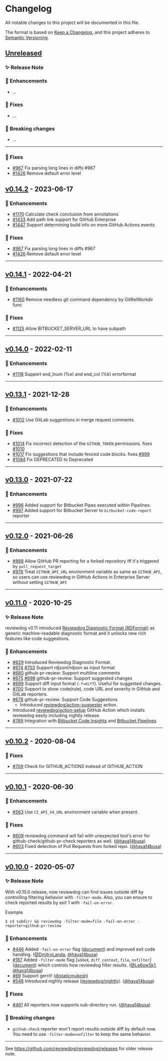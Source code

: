 # Changelog
All notable changes to this project will be documented in this file.

The format is based on [Keep a Changelog](https://keepachangelog.com/en/1.0.0/),
and this project adheres to [Semantic Versioning](https://semver.org/spec/v2.0.0.html).

## [Unreleased]

### :sparkles: Release Note <!-- optional -->

### :rocket: Enhancements
- ...

### :bug: Fixes
- ...

### :rotating_light: Breaking changes
- ...

---

### :bug: Fixes
- [#967](https://github.com/reviewdog/reviewdog/pull/967) Fix parsing long lines in diffs #967
- [#1426](https://github.com/reviewdog/reviewdog/pull/1426) Remove default error level


## [v0.14.2] - 2023-06-17

### :rocket: Enhancements
- [#1170](https://github.com/reviewdog/reviewdog/pull/1170) Calculate check conclusion from annotations
- [#1433](https://github.com/reviewdog/reviewdog/pull/1433) Add path link support for GitHub Enterprise
- [#1447](https://github.com/reviewdog/reviewdog/pull/1447) Support determining build info on more GitHub Actions events

### :bug: Fixes
- [#967](https://github.com/reviewdog/reviewdog/pull/967) Fix parsing long lines in diffs #967
- [#1426](https://github.com/reviewdog/reviewdog/pull/1426) Remove default error level

---

## [v0.14.1] - 2022-04-21

### :rocket: Enhancements
- [#1160](https://github.com/reviewdog/reviewdog/pull/1160) Remove needless git command dependency by GitRelWorkdir func

### :bug: Fixes
- [#1125](https://github.com/reviewdog/reviewdog/pull/1125) Allow BITBUCKET_SERVER_URL to have subpath

---

## [v0.14.0] - 2022-02-11

### :rocket: Enhancements
- [#1118](https://github.com/reviewdog/reviewdog/pull/1118) Support end_lnum (%e) and end_col (%k) errorformat

---

## [v0.13.1] - 2021-12-28

### :rocket: Enhancements
- [#1012](https://github.com/reviewdog/reviewdog/pull/1012) Use GitLab suggestions in merge request comments

### :bug: Fixes
- [#1014](https://github.com/reviewdog/reviewdog/pull/1014) Fix incorrect detection of the `GITHUB_TOKEN` permissions. fixes [#1010](https://github.com/reviewdog/reviewdog/issues/1010)
- [#1017](https://github.com/reviewdog/reviewdog/pull/1017) Fix suggestions that include fenced code blocks. fixes [#999](https://github.com/reviewdog/reviewdog/issues/999)
- [#1084](https://github.com/reviewdog/reviewdog/pull/1084) Fix DEPRECATED to Deprecated

---

## [v0.13.0] - 2021-07-22

### :rocket: Enhancements
- [#996](https://github.com/reviewdog/reviewdog/pull/996) Added support for Bitbucket Pipes executed within Pipelines.
- [#997](https://github.com/reviewdog/reviewdog/pull/997) Added support for Bitbucket Server to `bitbucket-code-report` reporter

---

## [v0.12.0] - 2021-06-26

### :rocket: Enhancements
- [#888](https://github.com/reviewdog/reviewdog/pull/888) Allow GitHub PR reporting for a forked repository iff it's triggered by `pull_request_target`
- [#976](https://github.com/reviewdog/reviewdog/pull/976) Treat `GITHUB_API_URL` environment variable as same as `GITHUB_API`, so users can use reviewdog in GitHub Actions in Enterprise Server without setting `GITHUB_API`

---

## [v0.11.0] - 2020-10-25

### :sparkles: Release Note
reviewdog v0.11 introduced [Reviewdog Diagnostic Format (RDFormat)](./README.md#reviewdog-diagnostic-format-rdformat)
as generic machine-readable diagnostic format and it unlocks new rich features like code suggestions.

### :rocket: Enhancements
- [#629](https://github.com/reviewdog/reviewdog/pull/629) Introduced Reviewdog Diagnostic Format.
 - [#674](https://github.com/reviewdog/reviewdog/pull/674) [#703](https://github.com/reviewdog/reviewdog/pull/703) Support rdjsonl/rdjson as input format
 - [#680](https://github.com/reviewdog/reviewdog/pull/680) github-pr-review: Support multiline comments
 - [#675](https://github.com/reviewdog/reviewdog/pull/675) [#698](https://github.com/reviewdog/reviewdog/pull/698) github-pr-review: Support suggested changes
 - [#699](https://github.com/reviewdog/reviewdog/pull/699) Support diff input format (`-f=diff`). Useful for suggested changes.
 - [#700](https://github.com/reviewdog/reviewdog/pull/700) Support to show code(rule), code URL and severity in GitHub and GitLab reporters.
- [#678](https://github.com/reviewdog/reviewdog/issues/678) github-pr-review: Support Code Suggestions
  - Introduced [reviewdog/action-suggester](https://github.com/reviewdog/action-suggester) action.
- Introduced [reviewdog/action-setup](https://github.com/reviewdog/action-setup) GitHub Action which installs reviewdog easily including nightly release.
- [#769](https://github.com/reviewdog/reviewdog/pull/769) Integration with [Bitbucket Code Insights](https://support.atlassian.com/bitbucket-cloud/docs/code-insights/) and [Bitbucket Pipelines](https://bitbucket.org/product/ru/features/pipelines)

---

## [v0.10.2] - 2020-08-04

### :bug: Fixes
- [#709](https://github.com/reviewdog/reviewdog/pull/709) Check for GITHUB_ACTIONS instead of GITHUB_ACTION

---

## [v0.10.1] - 2020-06-30

### :rocket: Enhancements
- [#563](https://github.com/reviewdog/reviewdog/issues/563) Use `CI_API_V4_URL` environment variable when present.

### :bug: Fixes
- [#609](https://github.com/reviewdog/reviewdog/issues/609) reviewdog command will fail with unexpected tool's error for github-check/github-pr-check reporters as well. ([@haya14busa])
- [#603](https://github.com/reviewdog/reviewdog/issues/603) Fixed detection of Pull Requests from forked repo. ([@haya14busa])

---

## [v0.10.0] - 2020-05-07

### :sparkles: Release Note

With v0.10.0 release, now reviewdog can find issues outside diff by controlling
filtering behavior with `-filter-mode`. Also, you can ensure to check reported
results by exit 1 with `-fail-on-error`.

Example
```shell
$ cd subdir/ && reviewdog -filter-mode=file -fail-on-error -reporter=github-pr-review
```

### :rocket: Enhancements
- [#446](https://github.com/reviewdog/reviewdog/issues/446)
  Added `-fail-on-error` flag
  ([document](https://github.com/reviewdog/reviewdog/tree/e359505275143ec85e9b114fc1ab4a4e91d04fb5#exit-codes))
  and improved exit code handling. ([@DmitryLanda](https://github.com/DmitryLanda), [@haya14busa])
- [#187](https://github.com/reviewdog/reviewdog/issues/187)
  Added `-filter-mode` flag [`added`, `diff_context`, `file`, `nofilter`]
  ([document](https://github.com/reviewdog/reviewdog/tree/e359505275143ec85e9b114fc1ab4a4e91d04fb5#filter-mode))
  which controls how reviewdog filter results. ([@Le6ow5k1](https://github.com/Le6ow5k1), [@haya14busa])
- [#69](https://github.com/reviewdog/reviewdog/issues/69) Support gerrit! ([@staticmukesh](https://github.com/staticmukesh))
- [#548](https://github.com/reviewdog/reviewdog/issues/548) Introduced nightly release ([reviewdog/nightly](https://github.com/reviewdog/nightly)). ([@haya14busa])

### :bug: Fixes
- [#461](https://github.com/reviewdog/reviewdog/issues/461) All reporters now supports sub-directory run. ([@haya14busa])

### :rotating_light: Breaking changes
- `github-check` reporter won't report results outside diff by default now. You
  need to use `-filter-mode=nofilter` to keep the same behavior.

---

See https://github.com/reviewdog/reviewdog/releases for older release note.

[Unreleased]: https://github.com/reviewdog/reviewdog/compare/v0.14.2...HEAD
[v0.10.0]: https://github.com/reviewdog/reviewdog/compare/v0.9.17...v0.10.0
[v0.10.1]: https://github.com/reviewdog/reviewdog/compare/v0.10.0...v0.10.1
[v0.10.2]: https://github.com/reviewdog/reviewdog/compare/v0.10.1...v0.10.2
[v0.11.0]: https://github.com/reviewdog/reviewdog/compare/v0.10.2...v0.11.0
[v0.12.0]: https://github.com/reviewdog/reviewdog/compare/v0.11.0...v0.12.0
[v0.13.0]: https://github.com/reviewdog/reviewdog/compare/v0.12.0...v0.13.0
[v0.13.1]: https://github.com/reviewdog/reviewdog/compare/v0.13.0...v0.13.1
[v0.14.0]: https://github.com/reviewdog/reviewdog/compare/v0.13.1...v0.14.0
[v0.14.1]: https://github.com/reviewdog/reviewdog/compare/v0.14.0...v0.14.1
[v0.14.2]: https://github.com/reviewdog/reviewdog/compare/v0.14.1...v0.14.2
[@haya14busa]: https://github.com/haya14busa

